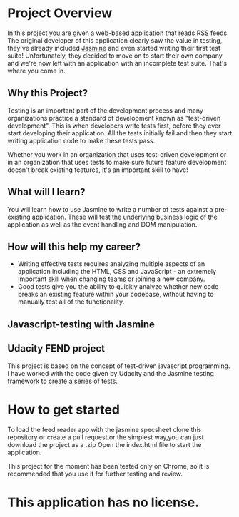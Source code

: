 # Project Overview

In this project you are given a web-based application that reads RSS feeds. The original developer of this application clearly saw the value in testing, they've already included [Jasmine](http://jasmine.github.io/) and even started writing their first test suite! Unfortunately, they decided to move on to start their own company and we're now left with an application with an incomplete test suite. That's where you come in.


## Why this Project?

Testing is an important part of the development process and many organizations practice a standard of development known as "test-driven development". This is when developers write tests first, before they ever start developing their application. All the tests initially fail and then they start writing application code to make these tests pass.

Whether you work in an organization that uses test-driven development or in an organization that uses tests to make sure future feature development doesn't break existing features, it's an important skill to have!


## What will I learn?

You will learn how to use Jasmine to write a number of tests against a pre-existing application. These will test the underlying business logic of the application as well as the event handling and DOM manipulation.


## How will this help my career?

* Writing effective tests requires analyzing multiple aspects of an application including the HTML, CSS and JavaScript - an extremely important skill when changing teams or joining a new company.
* Good tests give you the ability to quickly analyze whether new code breaks an existing feature within your codebase, without having to manually test all of the functionality.


## Javascript-testing with Jasmine

## Udacity FEND project
This project is based on the concept of test-driven javascript programming. 
I have worked with the code given by Udacity and the Jasmine testing framework to create a series of tests.

# How to get started
  To load the feed reader app with the jasmine specsheet clone this repository or create a pull request,or the simplest way,you can just download the project as a .zip
  Open the index.html file to start the application.

This project for the moment has been tested only on Chrome, so it is recommended that you use it for further testing and review.

 # This application has no license.
